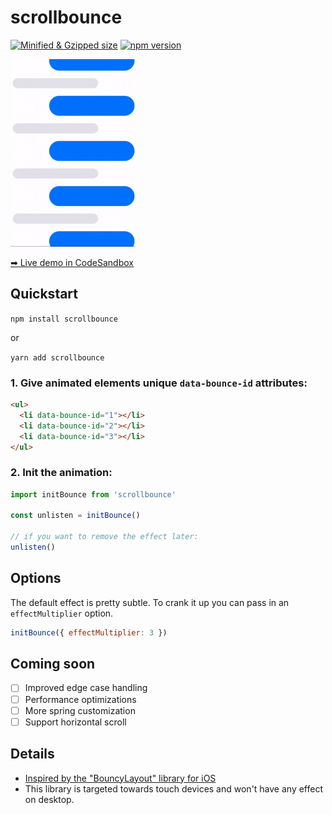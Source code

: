 # scrollbounce
[![Minified & Gzipped size](https://badgen.net/bundlephobia/minzip/scrollbounce)](https://bundlephobia.com/result?p=scrollbounce)
[![npm version](https://badgen.net/npm/v/scrollbounce)](https://npmjs.org/package/scrollbounce "View this project on npm")


<a href="https://codesandbox.io/s/scrollbounce-demo-ofxn8">
<img src="./example.gif" alt="scroll example" height="300px">
</a>

[➡ Live demo in CodeSandbox](https://codesandbox.io/s/scrollbounce-demo-ofxn8)


## Quickstart

`npm install scrollbounce`

or

`yarn add scrollbounce`

### 1. Give animated elements unique `data-bounce-id` attributes:

```html
<ul>
  <li data-bounce-id="1"></li>
  <li data-bounce-id="2"></li>
  <li data-bounce-id="3"></li>
</ul>
```

### 2. Init the animation:

```js
import initBounce from 'scrollbounce'

const unlisten = initBounce()

// if you want to remove the effect later:
unlisten()
```

## Options

The default effect is pretty subtle. To crank it up you can pass in an `effectMultiplier` option.

```js
initBounce({ effectMultiplier: 3 })
```

## Coming soon

- [ ] Improved edge case handling
- [ ] Performance optimizations
- [ ] More spring customization
- [ ] Support horizontal scroll

## Details

- [Inspired by the "BouncyLayout" library for iOS ](https://github.com/roberthein/BouncyLayout)
- This library is targeted towards touch devices and won't have any effect on desktop.
